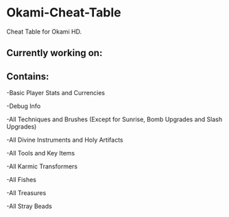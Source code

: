 # Okami-Cheat-Table

Cheat Table for Okami HD.

Currently working on:
-

Contains:
-

-Basic Player Stats and Currencies

-Debug Info

-All Techniques and Brushes (Except for Sunrise, Bomb Upgrades and Slash Upgrades)

-All Divine Instruments and Holy Artifacts

-All Tools and Key Items

-All Karmic Transformers

-All Fishes

-All Treasures

-All Stray Beads

